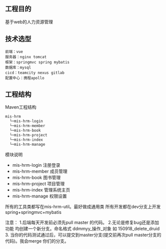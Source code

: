 ## 工程目的
基于web的人力资源管理
## 技术选型
    前端：vue
    服务器：nginx tomcat 
    框架：springmvc spring mybatis
    数据库：mysql
    cicd：teamcity nexus gitlab
    配置中心：携程apollo 
## 工程结构
Maven工程结构

```bash
mis-hrm
  └─mis-hrm-login 
  └─mis-hrm-member
  └─mis-hrm-book
  └─mis-hrm-project
  └─mis-hrm-index
  └─mis-hrm-manage
```
模块说明
- mis-hrm-login 注册登录 
- mis-hrm-member 成员管理
- mis-hrm-book 图书管理
- mis-hrm-project 项目管理
- mis-hrm-index 管理系统主页
- mis-hrm-manage 权限设置

所有的工具类都写在mis-hrm-util。最好做成通用类
所有开发都在dev分支上开发
spring+springmvc+mybatis


注意：
1.后端每天开发前必须先pull master 的代码。
2.无论是修复bug还是添加功能 均创建一个新分支。命名格式 ddmmyy_操作_对象 如 150918_delete_druid
3. 当你的代码测试通过后，可以提交到master分支(提交前再次pull master分支的代码)。我会merge 你们的分支。 
